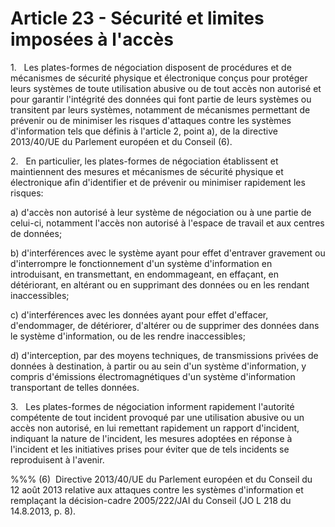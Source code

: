 # Article 23 - Sécurité et limites imposées à l'accès


1.   Les plates-formes de négociation disposent de procédures et de mécanismes de sécurité physique et électronique conçus pour protéger leurs systèmes de toute utilisation abusive ou de tout accès non autorisé et pour garantir l'intégrité des données qui font partie de leurs systèmes ou transitent par leurs systèmes, notamment de mécanismes permettant de prévenir ou de minimiser les risques d'attaques contre les systèmes d'information tels que définis à l'article 2, point a), de la directive 2013/40/UE du Parlement européen et du Conseil (6).

2.   En particulier, les plates-formes de négociation établissent et maintiennent des mesures et mécanismes de sécurité physique et électronique afin d'identifier et de prévenir ou minimiser rapidement les risques:

a) d'accès non autorisé à leur système de négociation ou à une partie de celui-ci, notamment l'accès non autorisé à l'espace de travail et aux centres de données;

b) d'interférences avec le système ayant pour effet d'entraver gravement ou d'interrompre le fonctionnement d'un système d'information en introduisant, en transmettant, en endommageant, en effaçant, en détériorant, en altérant ou en supprimant des données ou en les rendant inaccessibles;

c) d'interférences avec les données ayant pour effet d'effacer, d'endommager, de détériorer, d'altérer ou de supprimer des données dans le système d'information, ou de les rendre inaccessibles;

d) d'interception, par des moyens techniques, de transmissions privées de données à destination, à partir ou au sein d'un système d'information, y compris d'émissions électromagnétiques d'un système d'information transportant de telles données.

3.   Les plates-formes de négociation informent rapidement l'autorité compétente de tout incident provoqué par une utilisation abusive ou un accès non autorisé, en lui remettant rapidement un rapport d'incident, indiquant la nature de l'incident, les mesures adoptées en réponse à l'incident et les initiatives prises pour éviter que de tels incidents se reproduisent à l'avenir.

%%% (6)  Directive 2013/40/UE du Parlement européen et du Conseil du 12 août 2013 relative aux attaques contre les systèmes d'information et remplaçant la décision-cadre 2005/222/JAI du Conseil (JO L 218 du 14.8.2013, p. 8).

